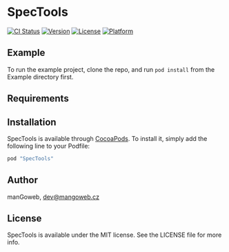 # SpecTools

[![CI Status](http://img.shields.io/travis/manGoweb/SpecTools.svg?style=flat)](https://travis-ci.org/manGoweb/SpecTools)
[![Version](https://img.shields.io/cocoapods/v/SpecTools.svg?style=flat)](http://cocoapods.org/pods/SpecTools)
[![License](https://img.shields.io/cocoapods/l/SpecTools.svg?style=flat)](http://cocoapods.org/pods/SpecTools)
[![Platform](https://img.shields.io/cocoapods/p/SpecTools.svg?style=flat)](http://cocoapods.org/pods/SpecTools)

## Example

To run the example project, clone the repo, and run `pod install` from the Example directory first.

## Requirements

## Installation

SpecTools is available through [CocoaPods](http://cocoapods.org). To install
it, simply add the following line to your Podfile:

```ruby
pod "SpecTools"
```

## Author

manGoweb, dev@mangoweb.cz

## License

SpecTools is available under the MIT license. See the LICENSE file for more info.
